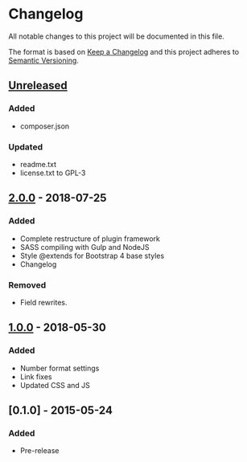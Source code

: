 # Changelog
All notable changes to this project will be documented in this file.

The format is based on [Keep a Changelog](http://keepachangelog.com/en/1.0.0/)
and this project adheres to [Semantic Versioning](http://semver.org/spec/v2.0.0.html).

## [Unreleased]
### Added
- composer.json

### Updated
- readme.txt
- license.txt to GPL-3

## [2.0.0] - 2018-07-25
### Added
- Complete restructure of plugin framework
- SASS compiling with Gulp and NodeJS
- Style @extends for Bootstrap 4 base styles
- Changelog

### Removed
- Field rewrites.

## [1.0.0] - 2018-05-30
### Added
- Number format settings
- Link fixes
- Updated CSS and JS

## [0.1.0] - 2015-05-24
### Added
- Pre-release


[Unreleased]: https://github.com/monkishtypist/gforms-bootstrapper/compare/v2.0.0...HEAD
[2.0.0]: https://github.com/monkishtypist/gforms-bootstrapper/compare/v1.0.0...v2.0.0
[1.0.0]: https://github.com/monkishtypist/gforms-bootstrapper/compare/v0.1.0...v1.0.0
